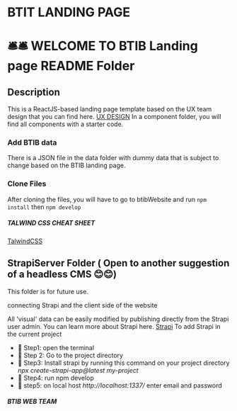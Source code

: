 # BTIT LANDING PAGE

# 🛎️🛎️ WELCOME TO BTIB Landing page README Folder

## Description

This is a ReactJS-based landing page template based on the UX team design that you can find here. <a href="https://www.figma.com/file/QhB2pdyTcwQamr8i53LnEi/BTIB-Website-project?type=design&node-id=2-432&mode=design&t=lzX2D6V3h0B3OSpK-0">UX DESIGN</a>
In a component folder, you will find all components with a starter code.

### Add BTIB data

There is a JSON file in the data folder with dummy data that is subject to change based on the BTIB landing page.

### Clone Files

After cloning the files, you will have to go to btibWebsite and run  `npm install`  then `npm develop`

##### TALWIND CSS CHEAT SHEET

<a href="https://tailwindcomponents.com/cheatsheet/">TalwindCSS</a>




## StrapiServer Folder ( Open to another suggestion of a headless CMS 😊😊)

This folder is for future use.

connecting Strapi and the client side of the website

All 'visual' data can be easily modified by publishing directly from the Strapi user admin.
You can learn more about Strapi here. <a href="https://strapi.io/">Strapi</a>
To add Strapi in the current project 
- 🎯 Step1: open the terminal
- 🎯 Step 2: Go to the project directory 
- 🎯 Step3: Install strapi by running this command on your project directory *npx create-strapi-app@latest my-project*
- 🎯 Step4: run npm develop 
- 🎯 step5: on local host *http://localhost:1337/* enter email and password 


##### BTIB WEB TEAM


